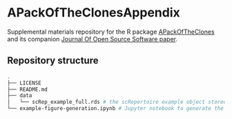 # APackOfTheClonesAppendix

Supplemental materials repository for the R package [APackOfTheClones](https://github.com/Qile0317/APackOfTheClones) and its companion [Journal Of Open Source Software paper](https://joss.theoj.org/papers/eb9d2b2fc3ffb1d440bd7120b66f1f71).

## Repository structure

```bash
.
├── LICENSE
├── README.md
├── data
│   └── scRep_example_full.rds # the scRepertoire example object stored through git-lfs
└── example-figure-generation.ipynb # Jupyter notebook to generate the figure in the paper
```
